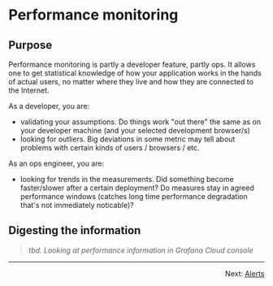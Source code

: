 # Performance monitoring

<!-- needed/useful/true??
The `app` package contains [Firebase Performance Monitoring](https://firebase.google.com/docs/perf-mon) instrumentation.
 and if you've played around with the app in "online" mode (`npm run dev:online`), performance information should already have been sent to Firebase Console.
-->

## Purpose

Performance monitoring is partly a developer feature, partly ops. It allows one to get statistical knowledge of how your application works in the hands of actual users, no matter where they live and how they are connected to the Internet.

As a developer, you are:

- validating your assumptions. Do things work "out there" the same as on your developer machine (and your selected development browser/s)
- looking for outliers. Big deviations in some metric may tell about problems with certain kinds of users / browsers / etc.

As an ops engineer, you are:

- looking for trends in the measurements. Did something become faster/slower after a certain deployment? Do measures stay in agreed performance windows (catches long time performance degradation that's not immediately noticable)?


## Digesting the information

>*tbd. Looking at performance information in Grafana Cloud console*

<!--
This section should cover:

- Analyzing custom performance traces in the Firebase Console
-->

---

<p align="right">Next: <a href="README.4-alerts.md">Alerts</a></p>

